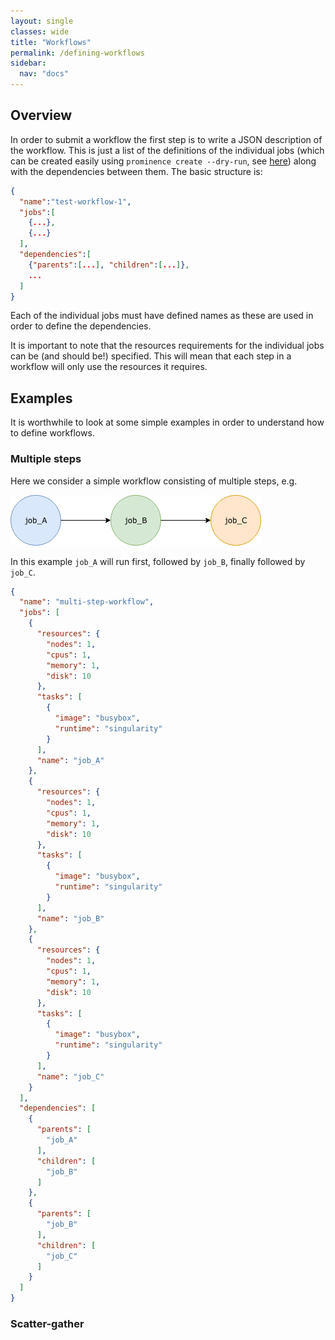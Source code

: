 ```yaml
---
layout: single
classes: wide
title: "Workflows"
permalink: /defining-workflows
sidebar:
  nav: "docs"
---
```


## Overview
In order to submit a workflow the first step is to write a JSON description of the workflow. This is just a list of the definitions of the individual jobs (which can be created easily using `prominence create --dry-run`, see [here](/docs/generating-json)) along with the dependencies between them. The basic structure is:
```json
{
  "name":"test-workflow-1",
  "jobs":[
    {...},
    {...}
  ],
  "dependencies":[
    {"parents":[...], "children":[...]},
    ...
  ]
}
```
Each of the individual jobs must have defined names as these are used in order to define the dependencies.

It is important to note that the resources requirements for the individual jobs can be (and should be!) specified. This will mean that each step in a workflow will only use the resources it requires.

## Examples
It is worthwhile to look at some simple examples in order to understand how to define workflows.

### Multiple steps
Here we consider a simple workflow consisting of multiple steps, e.g.

![Multi-step workflow](multi-step-workflow.png)

In this example `job_A` will run first, followed by `job_B`, finally followed by `job_C`.
```json
{
  "name": "multi-step-workflow",
  "jobs": [
    {
      "resources": {
        "nodes": 1,
        "cpus": 1,
        "memory": 1,
        "disk": 10
      },
      "tasks": [
        {
          "image": "busybox",
          "runtime": "singularity"
        }
      ],
      "name": "job_A"
    },
    {
      "resources": {
        "nodes": 1,
        "cpus": 1,
        "memory": 1,
        "disk": 10
      },
      "tasks": [
        {
          "image": "busybox",
          "runtime": "singularity"
        }
      ],
      "name": "job_B"
    },
    {
      "resources": {
        "nodes": 1,
        "cpus": 1,
        "memory": 1,
        "disk": 10
      },
      "tasks": [
        {
          "image": "busybox",
          "runtime": "singularity"
        }
      ],
      "name": "job_C"
    }
  ],
  "dependencies": [
    {
      "parents": [
        "job_A"
      ],
      "children": [
        "job_B"
      ]
    },
    {
      "parents": [
        "job_B"
      ],
      "children": [
        "job_C"
      ]
    }
  ]
}
```

### Scatter-gather
